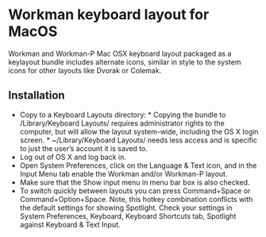 Workman keyboard layout for MacOS
===========

Workman and Workman-P Mac OSX keyboard layout packaged as a keylayout bundle includes alternate icons, similar in style to the system icons for other layouts like Dvorak or Colemak.

## Installation

 * Copy to a Keyboard Layouts directory:
		* Copying the bundle to /Library/Keyboard Layouts/ requires administrator rights to the computer, but will allow the layout system-wide, including the OS X login screen.
		* ~/Library/Keyboard Layouts/ needs less access and is specific to just the user’s account it is saved to.
 * Log out of OS X and log back in.
 * Open System Preferences, click on the Language & Text icon, and in the Input Menu tab enable the Workman and/or Workman-P layout.
 * Make sure that the Show input menu in menu bar box is also checked.
 * To switch quickly between layouts you can press Command+Space or Command+Option+Space. Note, this hotkey combination conflicts with the default settings for showing Spotlight. Check your settings in System Preferences, Keyboard, Keyboard Shortcuts tab, Spotlight against Keyboard & Text Input.

